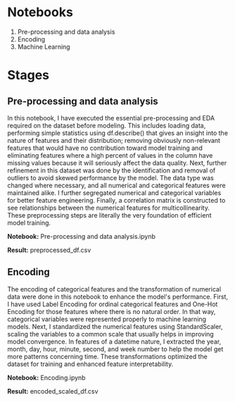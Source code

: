 # Notebooks
1. Pre-processing and data analysis
2. Encoding
3. Machine Learning

# Stages
## Pre-processing and data analysis
In this notebook, I have executed the essential pre-processing and EDA required on the dataset before modeling. This includes loading data, performing simple statistics using df.describe() that gives an insight into the nature of features and their distribution; removing obviously non-relevant features that would have no contribution toward model training and eliminating features where a high percent of values in the column have missing values because it will seriously affect the data quality. Next, further refinement in this dataset was done by the identification and removal of outliers to avoid skewed performance by the model. The data type was changed where necessary, and all numerical and categorical features were maintained alike. I further segregated numerical and categorical variables for better feature engineering. Finally, a correlation matrix is constructed to see relationships between the numerical features for multicollinearity. These preprocessing steps are literally the very foundation of efficient model training.

**Notebook:** Pre-processing and data analysis.ipynb

**Result:** preprocessed_df.csv

## Encoding
The encoding of categorical features and the transformation of numerical data were done in this notebook to enhance the model's performance. First, I have used Label Encoding for ordinal categorical features and One-Hot Encoding for those features where there is no natural order. In that way, categorical variables were represented properly to machine learning models. Next, I standardized the numerical features using StandardScaler, scaling the variables to a common scale that usually helps in improving model convergence. In features of a datetime nature, I extracted the year, month, day, hour, minute, second, and week number to help the model get more patterns concerning time. These transformations optimized the dataset for training and enhanced feature interpretability.

**Notebook:** Encoding.ipynb

**Result:** encoded_scaled_df.csv
